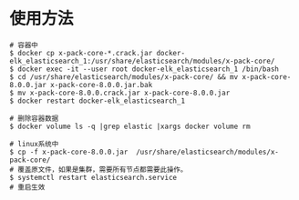 # 使用方法

    # 容器中
    $ docker cp x-pack-core-*.crack.jar docker-elk_elasticsearch_1:/usr/share/elasticsearch/modules/x-pack-core/
    $ docker exec -it --user root docker-elk_elasticsearch_1 /bin/bash
    $ cd /usr/share/elasticsearch/modules/x-pack-core/ && mv x-pack-core-8.0.0.jar x-pack-core-8.0.0.jar.bak
    $ mv x-pack-core-8.0.0.crack.jar x-pack-core-8.0.0.jar
    $ docker restart docker-elk_elasticsearch_1

    # 删除容器数据
    $ docker volume ls -q |grep elastic |xargs docker volume rm
    
    # linux系统中
    $ cp -f x-pack-core-8.0.0.jar  /usr/share/elasticsearch/modules/x-pack-core/
    # 覆盖原文件，如果是集群，需要所有节点都需要此操作。
    $ systemctl restart elasticsearch.service 
    # 重启生效
